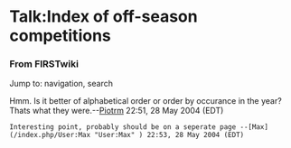 # Talk:Index of off-season competitions

### From FIRSTwiki

Jump to: navigation, search

Hmm. Is it better of alphabetical order or order by occurance in the year?
Thats what they were.--[Piotrm](/index.php/User:Piotrm "User:Piotrm" ) 22:51,
28 May 2004 (EDT)

    Interesting point, probably should be on a seperate page --[Max](/index.php/User:Max "User:Max" ) 22:53, 28 May 2004 (EDT) 

